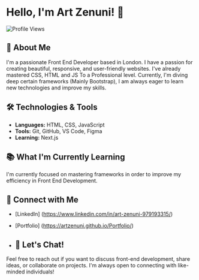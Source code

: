 # Hello, I'm Art Zenuni! 👋

![Profile Views](https://komarev.com/ghpvc/?username=artzenuni&color=brightgreen)

## 🚀 About Me

I'm a passionate Front End Developer based in London. I have a passion for creating beautiful, responsive, and user-friendly websites. I've already mastered CSS, HTML and JS To a Professional level. Currently, I'm diving deep certain frameworks (Mainly Bootstrap), I am always eager to learn new technologies and improve my skills.

## 🛠️ Technologies & Tools

- **Languages:** HTML, CSS, JavaScript
- **Tools:** Git, GitHub, VS Code, Figma
- **Learning:** Next.js

## 📚 What I'm Currently Learning

I'm currently focused on mastering frameworks in order to improve my efficiency in Front End Development.

## 🔗 Connect with Me

- [LinkedIn] (https://www.linkedin.com/in/art-zenuni-979193315/)
- [Portfolio] (https://artzenuni.github.io/Portfolio/)

- ## 💬 Let's Chat!

Feel free to reach out if you want to discuss front-end development, share ideas, or collaborate on projects. I'm always open to connecting with like-minded individuals!
